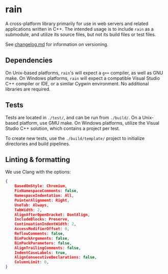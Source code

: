 # rain

A cross-platform library primarily for use in web servers and related applications written in C++. The intended usage is to include `rain` as a submodule, and utilize its source files, but not its build files or test files.

See [changelog.md](changelog.md) for information on versioning.

## Dependencies

On Unix-based platforms, `rain`'s will expect a `g++` compiler, as well as GNU make. On Windows platforms, `rain` will expect a compatible Visual Studio C++ compiler or IDE, or a similar Cygwin environment. No additional libraries are required.

## Tests

Tests are located in `./test/`, and can be run from `./build/`. On a Unix-based platform, use GMU make. On Windows platforms, utilize the Visual Studio C++ solution, which contains a project per test.

To create new tests, use the `./build/template/` project to initialize directories and build pipelines.

## Linting & formatting

We use Clang with the options:

```json
{
	BasedOnStyle: Chromium,
	FixNamespaceComments: false,
	NamespaceIndentation: All,
	PointerAlignment: Right,
	UseTab: Always,
	TabWidth: 2,
	AlignAfterOpenBracket: DontAlign,
	IncludeBlocks: Preserve,
	ContinuationIndentWidth: 2,
	AccessModifierOffset: 0,
	ReflowComments: false,
	BinPackArguments: false,
	BinPackParameters: false,
	AlignTrailingComments: false,
	IndentCaseLabels: true,
	AlignConsecutiveDeclarations: false,
	ColumnLimit: 0,
}
```
